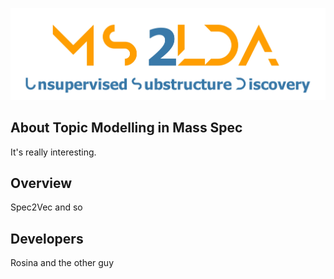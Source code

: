 ![header](../App/assets/MS2LDA_LOGO_white.jpg)

## About Topic Modelling in Mass Spec

It's really interesting.


## Overview 

Spec2Vec and so

## Developers

Rosina and the other guy

